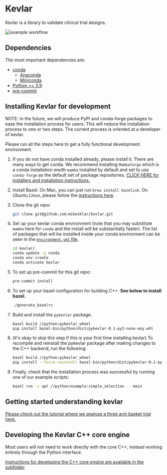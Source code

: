 # Kevlar

Kevlar is a library to validate clinical trial designs.

![example workflow](https://github.com/Confirm-Solutions/kevlar/actions/workflows/test.yml/badge.svg)

## Dependencies

The most important dependencies are:

- [conda](https://docs.conda.io/projects/conda/en/latest/index.html)
  - [Anaconda](https://www.anaconda.com/)
  - [Miniconda](https://docs.conda.io/en/latest/miniconda.html)
- [Python >= 3.9](https://www.python.org/)
- [pre-commit](https://pre-commit.com/)

## Installing Kevlar for development

NOTE: In the future, we will produce PyPI and conda-forge packages to ease the installation process for users. This will reduce the installation process to one or two steps. The current process is oriented at a developer of kevlar.

Please run all the steps here to get a fully functional development environment.

1. If you do not have conda installed already, please install it. There are
   many ways to get conda. We recommend installing `Mambaforge` which is a
   conda installation wwith `mamba` installed by default and set to use
   `conda-forge` as the default set of package repositories. [CLICK HERE for
   installers and installation
   instructions.](https://github.com/conda-forge/miniforge#mambaforge)
2. Install Bazel. On Mac, you can just run `brew install bazelisk`. On Ubuntu
   Linux, please follow the [instructions
   here](https://docs.bazel.build/versions/main/install-ubuntu.html).
3. Clone the git repo:

    ```bash
    git clone git@github.com:mikesklar/kevlar.git
    ```

4. Set up your kevlar conda environment (note that you may substitute `mamba`
   here for `conda` and the install will be substantially faster). The list of
   packages that will be installed inside your conda environment can be seen in
   the [`environment.yml` file](../environment.yml).

    ```bash
    cd kevlar/
    conda update -y conda
    conda env create
    conda activate kevlar
    ```

5. To set up pre-commit for this git repo:

    ```bash
    pre-commit install
    ```

6. To set up your bazel configuration for building C++. **See below to install bazel.**

    ```bash
    ./generate_bazelrc
    ```

7. Build and install the `pykevlar` package.

    ```bash
    bazel build //python:pykevlar_wheel
    pip install bazel-bin/python/dist/pykevlar-0.1-py3-none-any.whl
    ```

8. (it's okay to skip this step if this is your first time installing kevlar) To recompile and reinstall the pykevlar package after making changes to the C++ backend, run the following:

    ```bash
    bazel build //python:pykevlar_wheel
    pip install --force-reinstall bazel-bin/python/dist/pykevlar-0.1-py3-none-any.whl
    ```

9. Finally, check that the installation process was successful by running one of our example scripts:

    ```bash
    bazel run -c opt //python/example:simple_selection -- main
    ```

## Getting started understanding kevlar

[Please check out the tutorial where we analyze a three arm basket trial here.](./research/berry/tutorial.ipynb)

## Developing the Kevlar C++ core engine

Most users will not need to work directly with the core C++, instead working entirely through the Python interface.

[Instructions for developing the C++ core engine are available in the subfolder](./kevlar/README.md)
